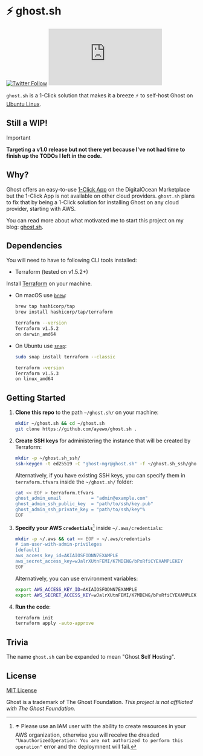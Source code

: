 # ⚡️ ghost.sh
[![Twitter Follow](https://img.shields.io/twitter/follow/ayewo_?style=social)](https://twitter.com/ayewo_)
[![GitHub Repo stars](https://img.shields.io/github/stars/ayewo/ghost.sh?style=social)](https://github.com/ayewo/ghost.sh)

`ghost.sh` is a 1-Click solution that makes it a breeze ⚡️ to self-host Ghost on [Ubuntu Linux](https://ghost.org/docs/install/ubuntu/). 

## Still a WIP!
> [!IMPORTANT]
> **Targeting a v1.0 release but not there yet because I've not had time to finish up the TODOs I left in the code.**


## Why?
Ghost offers an easy-to-use [1-Click App](https://marketplace.digitalocean.com/apps/ghost) on the DigitalOcean Marketplace but the 1-Click App is not available on other cloud providers. `ghost.sh` plans to fix that by being a 1-Click solution for installing Ghost on any cloud provider, starting with AWS. 

You can read more about what motivated me to start this project on my blog: [ghost.sh](https://ayewo.com/ghost-sh/).

## Dependencies
You will need to have to following CLI tools installed:
- Terraform (tested on v1.5.2+)

Install [Terraform](https://www.terraform.io) on your machine.

* On macOS use [`brew`](https://formulae.brew.sh/formula/terraform#default):
    
  ```bash
  brew tap hashicorp/tap
  brew install hashicorp/tap/terraform
  
  terraform --version
  Terraform v1.5.2
  on darwin_amd64
  ```
    
* On Ubuntu use [`snap`](https://snapcraft.io/terraform):
    
  ```bash
  sudo snap install terraform --classic
  
  terraform -version
  Terraform v1.5.3
  on linux_amd64
  ```



## Getting Started
1. **Clone this repo** to the path `~/ghost.sh/` on your machine:
   
    ```bash
    mkdir ~/ghost.sh && cd ~/ghost.sh
    git clone https://github.com/ayewo/ghost.sh .
    ```

2. **Create SSH keys** for administering the instance that will be created by Terraform:
   
    ```bash
    mkdir -p ~/ghost.sh_ssh/
    ssh-keygen -t ed25519 -C "ghost-mgr@ghost.sh" -f ~/ghost.sh_ssh/ghost_admin_ssh_key
    ```
    
    Alternatively, if you have existing SSH keys, you can specify them in `terraform.tfvars` inside the `~/ghost.sh/` folder:
    ```bash
    cat << EOF > terraform.tfvars
    ghost_admin_email           = "admin@example.com"
    ghost_admin_ssh_public_key  = "path/to/ssh/key.pub"
    ghost_admin_ssh_private_key = "path/to/ssh/key"%
    EOF
    ```

3. **Specify your AWS `credentials`**[^iam-note] inside `~/.aws/credentials`: 

    ```bash
    mkdir -p ~/.aws && cat << EOF > ~/.aws/credentials
    # iam-user-with-admin-privileges
    [default]
    aws_access_key_id=AKIAIOSFODNN7EXAMPLE
    aws_secret_access_key=wJalrXUtnFEMI/K7MDENG/bPxRfiCYEXAMPLEKEY
    EOF
    ```
    
    Alternatively, you can use environment variables:
    ```bash
    export AWS_ACCESS_KEY_ID=AKIAIOSFODNN7EXAMPLE
    export AWS_SECRET_ACCESS_KEY=wJalrXUtnFEMI/K7MDENG/bPxRfiCYEXAMPLEKEY
    ```

4. **Run the code**:
    ```bash
    terraform init
    terraform apply -auto-approve
    ```



## Trivia
The name `ghost.sh` can be expanded to mean "Ghost **S**elf **H**osting".


## License
[MIT License](LICENSE)

Ghost is a trademark of The Ghost Foundation. *This project is not affiliated with The Ghost Foundation.*

[^iam-note]: ☂️ Please use an IAM user with the ability to create resources in your AWS organization, otherwise you will receive the dreaded `"UnauthorizedOperation: You are not authorized to perform this operation"` error and the deploymnent will fail.
